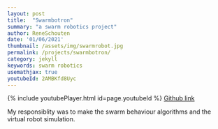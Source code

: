```yaml
---
layout: post
title:  "Swarmbotron"
summary: "a swarm robotics project"
author: ReneSchouten
date: '01/06/2021'
thumbnail: /assets/img/swarmrobot.jpg
permalink: /projects/swarmbotron/
category: jekyll
keywords: swarm robotics
usemathjax: true
youtubeId: 2AMBKfd8Uyc
---
```


{% include youtubePlayer.html id=page.youtubeId %}
[Github link](https://github.com/RemcoMusic/SwarmboTron)

My responsiblity was to make the swarm behaviour algorithms and the virtual robot simulation.